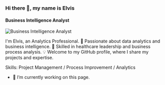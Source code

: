 ### Hi there 👋, my name is Elvis
#### Business Intelligence Analyst
![Business Intelligence Analyst](https://arturssmirnovs.github.io/github-profile-readme-generator/images/banner.png)

I'm Elvis, an Analytics Professional. 🚀 Passionate about data analytics and business intelligence. 💼 Skilled in healthcare leadership and business process analysis. 💡 Welcome to my GitHub profile, where I share my projects and expertise.

Skills: Project Management / Process Improvement / Analytics

- 🔭 I’m currently working on this page. 




